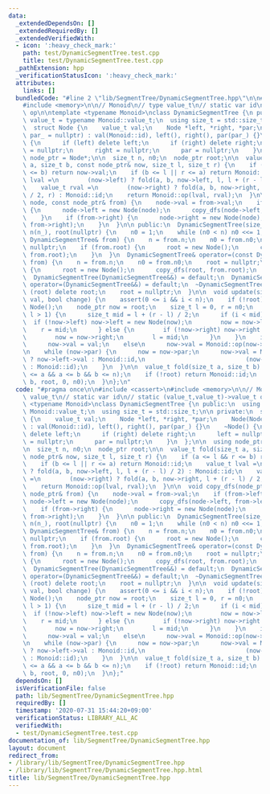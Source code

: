 ```yaml
---
data:
  _extendedDependsOn: []
  _extendedRequiredBy: []
  _extendedVerifiedWith:
  - icon: ':heavy_check_mark:'
    path: test/DynamicSegmentTree.test.cpp
    title: test/DynamicSegmentTree.test.cpp
  _pathExtension: hpp
  _verificationStatusIcon: ':heavy_check_mark:'
  attributes:
    links: []
  bundledCode: "#line 2 \"lib/SegmentTree/DynamicSegmentTree.hpp\"\n\n#include <cassert>\n\
    #include <memory>\n\n// Monoid\n// type value_t\n// static var id\n// static (value_t,value_t)->value_t\
    \ op\n\ntemplate <typename Monoid>\nclass DynamicSegmentTree {\n public:\n  using\
    \ value_t = typename Monoid::value_t;\n  using size_t = std::size_t;\n\n private:\n\
    \  struct Node {\n    value_t val;\n    Node *left, *right, *par;\n    Node(Node*\
    \ par_ = nullptr) : val(Monoid::id), left(), right(), par(par_) {}\n    ~Node()\
    \ {\n      if (left) delete left;\n      if (right) delete right;\n      left\
    \ = nullptr;\n      right = nullptr;\n      par = nullptr;\n    }\n  };\n\n  using\
    \ node_ptr = Node*;\n\n  size_t n, n0;\n  node_ptr root;\n\n  value_t fold(size_t\
    \ a, size_t b, const node_ptr& now, size_t l, size_t r) {\n    if (a <= l && r\
    \ <= b) return now->val;\n    if (b <= l || r <= a) return Monoid::id;\n    value_t\
    \ lval =\n        (now->left) ? fold(a, b, now->left, l, l + (r - l) / 2) : Monoid::id;\n\
    \    value_t rval =\n        (now->right) ? fold(a, b, now->right, l + (r - l)\
    \ / 2, r) : Monoid::id;\n    return Monoid::op(lval, rval);\n  }\n\n  void copy_dfs(node_ptr&\
    \ node, const node_ptr& from) {\n    node->val = from->val;\n    if (from->left)\
    \ {\n      node->left = new Node(node);\n      copy_dfs(node->left, from->left);\n\
    \    }\n    if (from->right) {\n      node->right = new Node(node);\n      copy_dfs(node->right,\
    \ from->right);\n    }\n  }\n\n public:\n  DynamicSegmentTree(size_t n_ = 0) :\
    \ n(n_), root(nullptr) {\n    n0 = 1;\n    while (n0 < n) n0 <<= 1;\n  }\n  DynamicSegmentTree(const\
    \ DynamicSegmentTree& from) {\n    n = from.n;\n    n0 = from.n0;\n    root =\
    \ nullptr;\n    if (from.root) {\n      root = new Node();\n      copy_dfs(root,\
    \ from.root);\n    }\n  }\n  DynamicSegmentTree& operator=(const DynamicSegmentTree&\
    \ from) {\n    n = from.n;\n    n0 = from.n0;\n    root = nullptr;\n    if (from.root)\
    \ {\n      root = new Node();\n      copy_dfs(root, from.root);\n    }\n  }\n\
    \  DynamicSegmentTree(DynamicSegmentTree&&) = default;\n  DynamicSegmentTree&\
    \ operator=(DynamicSegmentTree&&) = default;\n  ~DynamicSegmentTree() {\n    if\
    \ (root) delete root;\n    root = nullptr;\n  }\n\n  void update(size_t i, value_t\
    \ val, bool change) {\n    assert(0 <= i && i < n);\n    if (!root) root = new\
    \ Node();\n    node_ptr now = root;\n    size_t l = 0, r = n0;\n    while (r -\
    \ l > 1) {\n      size_t mid = l + (r - l) / 2;\n      if (i < mid) {\n      \
    \  if (!now->left) now->left = new Node(now);\n        now = now->left;\n    \
    \    r = mid;\n      } else {\n        if (!now->right) now->right = new Node(now);\n\
    \        now = now->right;\n        l = mid;\n      }\n    }\n    if (change)\n\
    \      now->val = val;\n    else\n      now->val = Monoid::op(now->val, val);\n\
    \n    while (now->par) {\n      now = now->par;\n      now->val = Monoid::op((now->left)\
    \ ? now->left->val : Monoid::id,\n                            (now->right) ? now->right->val\
    \ : Monoid::id);\n    }\n  }\n\n  value_t fold(size_t a, size_t b) {\n    assert(0\
    \ <= a && a <= b && b <= n);\n    if (!root) return Monoid::id;\n    return fold(a,\
    \ b, root, 0, n0);\n  }\n};\n"
  code: "#pragma once\n\n#include <cassert>\n#include <memory>\n\n// Monoid\n// type\
    \ value_t\n// static var id\n// static (value_t,value_t)->value_t op\n\ntemplate\
    \ <typename Monoid>\nclass DynamicSegmentTree {\n public:\n  using value_t = typename\
    \ Monoid::value_t;\n  using size_t = std::size_t;\n\n private:\n  struct Node\
    \ {\n    value_t val;\n    Node *left, *right, *par;\n    Node(Node* par_ = nullptr)\
    \ : val(Monoid::id), left(), right(), par(par_) {}\n    ~Node() {\n      if (left)\
    \ delete left;\n      if (right) delete right;\n      left = nullptr;\n      right\
    \ = nullptr;\n      par = nullptr;\n    }\n  };\n\n  using node_ptr = Node*;\n\
    \n  size_t n, n0;\n  node_ptr root;\n\n  value_t fold(size_t a, size_t b, const\
    \ node_ptr& now, size_t l, size_t r) {\n    if (a <= l && r <= b) return now->val;\n\
    \    if (b <= l || r <= a) return Monoid::id;\n    value_t lval =\n        (now->left)\
    \ ? fold(a, b, now->left, l, l + (r - l) / 2) : Monoid::id;\n    value_t rval\
    \ =\n        (now->right) ? fold(a, b, now->right, l + (r - l) / 2, r) : Monoid::id;\n\
    \    return Monoid::op(lval, rval);\n  }\n\n  void copy_dfs(node_ptr& node, const\
    \ node_ptr& from) {\n    node->val = from->val;\n    if (from->left) {\n     \
    \ node->left = new Node(node);\n      copy_dfs(node->left, from->left);\n    }\n\
    \    if (from->right) {\n      node->right = new Node(node);\n      copy_dfs(node->right,\
    \ from->right);\n    }\n  }\n\n public:\n  DynamicSegmentTree(size_t n_ = 0) :\
    \ n(n_), root(nullptr) {\n    n0 = 1;\n    while (n0 < n) n0 <<= 1;\n  }\n  DynamicSegmentTree(const\
    \ DynamicSegmentTree& from) {\n    n = from.n;\n    n0 = from.n0;\n    root =\
    \ nullptr;\n    if (from.root) {\n      root = new Node();\n      copy_dfs(root,\
    \ from.root);\n    }\n  }\n  DynamicSegmentTree& operator=(const DynamicSegmentTree&\
    \ from) {\n    n = from.n;\n    n0 = from.n0;\n    root = nullptr;\n    if (from.root)\
    \ {\n      root = new Node();\n      copy_dfs(root, from.root);\n    }\n  }\n\
    \  DynamicSegmentTree(DynamicSegmentTree&&) = default;\n  DynamicSegmentTree&\
    \ operator=(DynamicSegmentTree&&) = default;\n  ~DynamicSegmentTree() {\n    if\
    \ (root) delete root;\n    root = nullptr;\n  }\n\n  void update(size_t i, value_t\
    \ val, bool change) {\n    assert(0 <= i && i < n);\n    if (!root) root = new\
    \ Node();\n    node_ptr now = root;\n    size_t l = 0, r = n0;\n    while (r -\
    \ l > 1) {\n      size_t mid = l + (r - l) / 2;\n      if (i < mid) {\n      \
    \  if (!now->left) now->left = new Node(now);\n        now = now->left;\n    \
    \    r = mid;\n      } else {\n        if (!now->right) now->right = new Node(now);\n\
    \        now = now->right;\n        l = mid;\n      }\n    }\n    if (change)\n\
    \      now->val = val;\n    else\n      now->val = Monoid::op(now->val, val);\n\
    \n    while (now->par) {\n      now = now->par;\n      now->val = Monoid::op((now->left)\
    \ ? now->left->val : Monoid::id,\n                            (now->right) ? now->right->val\
    \ : Monoid::id);\n    }\n  }\n\n  value_t fold(size_t a, size_t b) {\n    assert(0\
    \ <= a && a <= b && b <= n);\n    if (!root) return Monoid::id;\n    return fold(a,\
    \ b, root, 0, n0);\n  }\n};"
  dependsOn: []
  isVerificationFile: false
  path: lib/SegmentTree/DynamicSegmentTree.hpp
  requiredBy: []
  timestamp: '2020-07-31 15:44:20+09:00'
  verificationStatus: LIBRARY_ALL_AC
  verifiedWith:
  - test/DynamicSegmentTree.test.cpp
documentation_of: lib/SegmentTree/DynamicSegmentTree.hpp
layout: document
redirect_from:
- /library/lib/SegmentTree/DynamicSegmentTree.hpp
- /library/lib/SegmentTree/DynamicSegmentTree.hpp.html
title: lib/SegmentTree/DynamicSegmentTree.hpp
---
```

